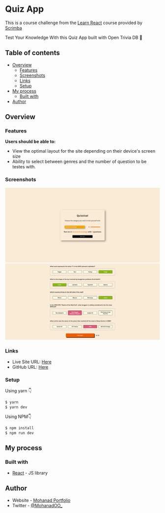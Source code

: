 # Quiz App

This is a course challenge from the [Learn React](https://scrimba.com/learn/learnreact) course provided by [Scrimba](https://scrimba.com)

Test Your Knowledge With this Quiz App built with Open Trivia DB 📃

## Table of contents

- [Overview](#overview)
	- [Features](#features)
	- [Screenshots](#screenshots)
	- [Links](#links)
	- [Setup](#setup)
- [My process](#my-process)
	- [Built with](#built-with)
- [Author](#Author)

## Overview

### Features

**Users should be able to:**
- View the optimal layout for the site depending on their device's screen size
- Ability to select between genres and the number of question to be testes with.

### Screenshots
![Start Page](./public/start.png)
![Quiz Page](./public/quiz-page.png)

### Links

- Live Site URL: [Here](https://quiz-app-henna.vercel.app/)
- GitHub URL: [Here](https://github.com/MohanadOO/quiz-app) 

### Setup

Using yarn 👇
```
$ yarn
$ yarn dev
```

Using NPM👇
```
$ npm install
$ npm run dev
```

## My process

### Built with
- [React](https://reactjs.org/) - JS library

## Author

- Website - [Mohanad Portfolio](https://www.mohanad.in/)
- Twitter - [@MohanadOO_](https://twitter.com/MohanadOO_)
